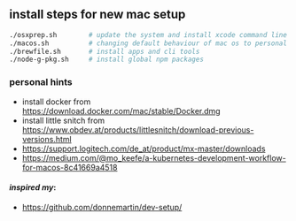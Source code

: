 ## install steps for new mac setup

```bash
./osxprep.sh        # update the system and install xcode command line tools
./macos.sh          # changing default behaviour of mac os to personal one
./brewfile.sh       # install apps and cli tools
./node-g-pkg.sh     # install global npm packages
```


### personal hints

- install docker from https://download.docker.com/mac/stable/Docker.dmg
- install little snitch from https://www.obdev.at/products/littlesnitch/download-previous-versions.html
- https://support.logitech.com/de_at/product/mx-master/downloads
- https://medium.com/@mo_keefe/a-kubernetes-development-workflow-for-macos-8c41669a4518


#### _inspired my_: 
* https://github.com/donnemartin/dev-setup/
